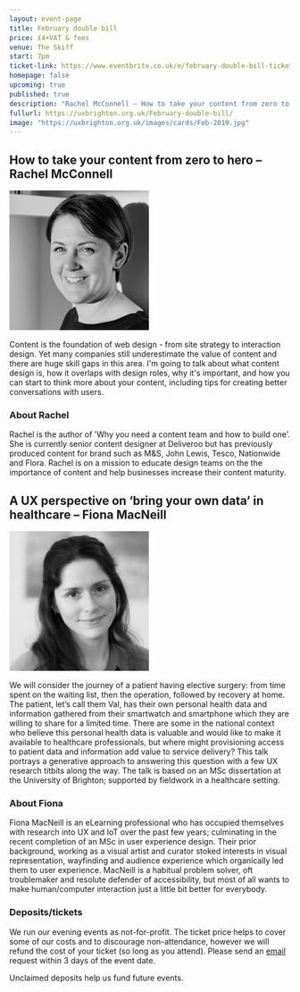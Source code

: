 ```yaml
---
layout: event-page	
title: February double bill
price: £4+VAT & fees
venue: The Skiff
start: 7pm
ticket-link: https://www.eventbrite.co.uk/e/february-double-bill-tickets-53051728147#tickets
homepage: false
upcoming: true
published: true
description: "Rachel McConnell – How to take your content from zero to hero & Fiona MacNeill – A UX perspective on ‘bring your own data’ in healthcare"
fullurl: https://uxbrighton.org.uk/February-double-bill/
image: "https://uxbrighton.org.uk/images/cards/Feb-2019.jpg"
---
```




<h2 class="talk__speaker">How to take your content from zero to hero – Rachel McConnell</h2>

<div class="text-center"><img src="/2018/images/photos/feb-1.jpg" alt="" style="" class="talk__thumb circle right-over-m" width="250"></div>
<p>Content is the foundation of web design - from site strategy to interaction design.  Yet many companies still underestimate the value of content and there are huge skill gaps in this area. I'm going to talk about what content design is, how it overlaps with design roles, why it's important, and how you can start to think more about your content, including tips for creating better conversations with users.</p>

### About Rachel
Rachel is the author of 'Why you need a content team and how to build one'.  She is currently senior content designer at Deliveroo but has previously produced content for brand such as M&S, John Lewis, Tesco, Nationwide and Flora.  Rachel is on a mission to educate design teams on the the importance of content and help businesses increase their content maturity.




<h2 class="talk__speaker">A UX perspective on ‘bring your own data’ in healthcare – Fiona MacNeill</h2>
<div class="text-center"><img src="/2018/images/photos/feb-2.jpg" alt="" style="" class="talk__thumb circle right-over-m" width="250"></div>
 
<p>We will consider the journey of a patient having elective surgery: from time spent on the waiting list, then the operation, followed by recovery at home. The patient, let’s call them Val, has their own personal health data and information gathered from their smartwatch and smartphone which they are willing to share for a limited time. There are some in the national context who believe this personal health data is valuable and would like to make it available to healthcare professionals, but where might provisioning access to patient data and information add value to service delivery? This talk portrays a generative approach to answering this question with a few UX research titbits along the way. The talk is based on an MSc dissertation at the University of Brighton; supported by fieldwork in a healthcare setting.</p>

### About Fiona
Fiona MacNeill is an eLearning professional who has occupied themselves with research into UX and IoT over the past few years; culminating in the recent completion of an MSc in user experience design. Their prior background, working as a visual artist and curator stoked interests in visual representation, wayfinding and audience experience which organically led them to user experience. MacNeill is a habitual problem solver, oft troublemaker and resolute defender of accessibility, but most of all wants to make human/computer interaction just a little bit better for everybody.

### Deposits/tickets

We run our evening events as not-for-profit. The ticket price helps to cover some of our costs and to discourage non-attendance, however we will refund the cost of your ticket (so long as you attend). Please send an [email](mailto:emmeline@uxbrighton.org.uk) request within 3 days of the event date.

Unclaimed deposits help us fund future events.
